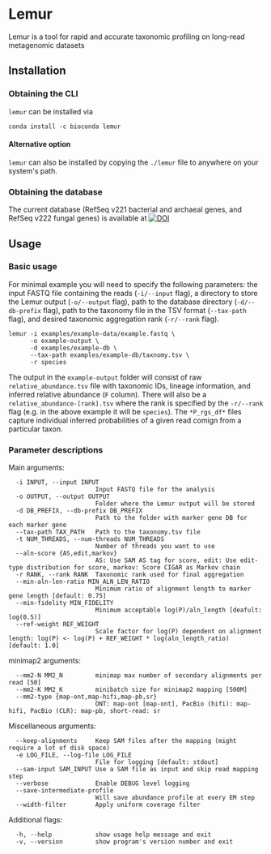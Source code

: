 # Lemur

Lemur is a tool for rapid and accurate taxonomic profiling on long-read metagenomic datasets 

## Installation

### Obtaining the CLI
`lemur` can be installed via 
```
conda install -c bioconda lemur
```

#### Alternative option
`lemur` can also be installed by copying the `./lemur` file  to anywhere on your system's path.


### Obtaining the database
The current database (RefSeq v221 bacterial and archaeal genes, and RefSeq v222 fungal genes) is available at [![DOI](https://zenodo.org/badge/DOI/10.5281/zenodo.10802546.svg)](https://doi.org/10.5281/zenodo.10802546)

## Usage

### Basic usage

For minimal example you will need to specify the following parameters: the input FASTQ file containing the reads (`-i/--input` flag), a directory to store the Lemur output (`-o/--output` flag), path to the database directory (`-d/--db-prefix` flag), path to the taxonomy file in the TSV format (`--tax-path` flag), and desired taxonomic aggregation rank (`-r/--rank` flag).

```
lemur -i examples/example-data/example.fastq \
      -o example-output \
      -d examples/example-db \
      --tax-path examples/example-db/taxnomy.tsv \
      -r species
```

The output in the `example-output` folder will consist of raw `relative_abundance.tsv` file with taxonomic IDs, lineage information, and inferred relative abundance (`F` column). There will also be a `relative_abundance-[rank].tsv` where the rank is specified by the `-r/--rank` flag (e.g. in the above example it will be `species`). The `*P_rgs_df*` files capture individual inferred probabilities of a given read comign from a particular taxon. 

### Parameter descriptions

Main arguments:
```
  -i INPUT, --input INPUT
                        Input FASTQ file for the analysis
  -o OUTPUT, --output OUTPUT
                        Folder where the Lemur output will be stored
  -d DB_PREFIX, --db-prefix DB_PREFIX
                        Path to the folder with marker gene DB for each marker gene
  --tax-path TAX_PATH   Path to the taxonomy.tsv file 
  -t NUM_THREADS, --num-threads NUM_THREADS
                        Number of threads you want to use
  --aln-score {AS,edit,markov}
                        AS: Use SAM AS tag for score, edit: Use edit-type distribution for score, markov: Score CIGAR as Markov chain
  -r RANK, --rank RANK  Taxonomic rank used for final aggregation
  --min-aln-len-ratio MIN_ALN_LEN_RATIO
                        Minimum ratio of alignment length to marker gene length [default: 0.75]
  --min-fidelity MIN_FIDELITY
                        Minimum acceptable log(P)/aln_length [deafult: log(0.5)]
  --ref-weight REF_WEIGHT
                        Scale factor for log(P) dependent on alignment length: log(P) <- log(P) + REF_WEIGHT * log(aln_length_ratio) [default: 1.0]
```

minimap2 arguments:
```
  --mm2-N MM2_N         minimap max number of secondary alignments per read [50]
  --mm2-K MM2_K         minibatch size for minimap2 mapping [500M]
  --mm2-type {map-ont,map-hifi,map-pb,sr}
                        ONT: map-ont [map-ont], PacBio (hifi): map-hifi, PacBio (CLR): map-pb, short-read: sr
```

Miscellaneous arguments:
```
  --keep-alignments     Keep SAM files after the mapping (might require a lot of disk space)
  -e LOG_FILE, --log-file LOG_FILE
                        File for logging [default: stdout]
  --sam-input SAM_INPUT Use a SAM file as input and skip read mapping step
  --verbose             Enable DEBUG level logging
  --save-intermediate-profile
                        Will save abundance profile at every EM step
  --width-filter        Apply uniform coverage filter
```

Additional flags:
```
  -h, --help            show usage help message and exit
  -v, --version         show program's version number and exit
```
